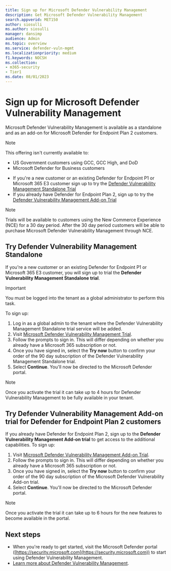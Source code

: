 ```yaml
---
title: Sign up for Microsoft Defender Vulnerability Management
description: Get Microsoft Defender Vulnerability Management
search.appverid: MET150
author: siosulli
ms.author: siosulli
manager: dansimp 
audience: Admin
ms.topic: overview
ms.service: defender-vuln-mgmt
ms.localizationpriority: medium
f1.keywords: NOCSH 
ms.collection: 
- m365-security
- Tier1
ms.date: 08/01/2023
---
```


# Sign up for Microsoft Defender Vulnerability Management

Microsoft Defender Vulnerability Management is available as a standalone and as an add-on for Microsoft Defender for Endpoint Plan 2 customers.

> [!NOTE]
> This offering isn't currently available to:
>
> - US Government customers using GCC, GCC High, and DoD
> - Microsoft Defender for Business customers

- If you're a new customer or an existing Defender for Endpoint P1 or Microsoft 365 E3 customer sign up to try the [Defender Vulnerability Management Standalone Trial](#try-defender-vulnerability-management-standalone)
- If you already have Defender for Endpoint Plan 2, sign up to try the [Defender Vulnerability Management Add-on Trial](#try-defender-vulnerability-management-add-on-trial-for-defender-for-endpoint-plan-2-customers)

> [!NOTE]
> Trials will be available to customers using the New Commerce Experience (NCE) for a 30 day period. After the 30 day period customers will be able to purchase Microsoft Defender Vulnerability Management through NCE.

## Try Defender Vulnerability Management Standalone

If you're a new customer or an existing Defender for Endpoint P1 or Microsoft 365 E3 customer, you will sign up to trial the **Defender Vulnerability Management Standalone trial**.

> [!IMPORTANT]
> You must be logged into the tenant as a global administrator to perform this task.

To sign up:

1. Log in as a global admin to the tenant where the Defender Vulnerability Management Standalone trial service will be added.
2. Visit [Microsoft Defender Vulnerability Management Trial](https://aka.ms/MdvmStandaloneStartTrial).
3. Follow the prompts to sign in. This will differ depending on whether you already have a Microsoft 365 subscription or not.
4. Once you have signed in, select the **Try now** button to confirm your order of the 90 day subscription of the Defender Vulnerability Management Standalone trial.
5. Select **Continue**. You'll now be directed to the Microsoft Defender portal.

> [!NOTE]
> Once you activate the trial it can take up to 4 hours for Defender Vulnerability Management to be fully available in your tenant.

## Try Defender Vulnerability Management Add-on trial for Defender for Endpoint Plan 2 customers

If you already have Defender for Endpoint Plan 2, sign up to the **Defender Vulnerability Management Add-on trial** to get access to the additional capabilities. To sign up:

1. Visit [Microsoft Defender Vulnerability Management Add-on Trial](https://aka.ms/MdvmAddonStartTrial).
2. Follow the prompts to sign in. This will differ depending on whether you already have a Microsoft 365 subscription or not.
3. Once you have signed in, select the **Try now** button to confirm your order of the 90 day subscription of the Microsoft Defender Vulnerability Add-on trial.
4. Select **Continue**. You'll now be directed to the Microsoft Defender portal.

> [!NOTE]
> Once you activate the trial it can take up to 6 hours for the new features to become available in the portal.

## Next steps

- When you're ready to get started, visit the Microsoft Defender portal ([https://security.microsoft.com](https://security.microsoft.com)) to start using Defender Vulnerability Management.
- [Learn more about Defender Vulnerability Management](defender-vulnerability-management.md).
